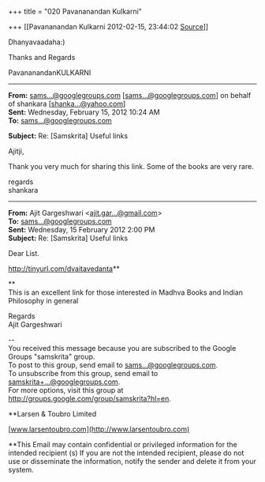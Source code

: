 +++
title = "020 Pavananandan Kulkarni"

+++
[[Pavananandan Kulkarni	2012-02-15, 23:44:02 [Source](https://groups.google.com/g/samskrita/c/k0umzsd6Ag0)]]



Dhanyavaadaha:)



Thanks and Regards

PavananandanKULKARNI

------------------------------------------------------------------------

**From:** [sams...@googlegroups.com]() \[[sams...@googlegroups.com]()\] on behalf of shankara \[[shanka...@yahoo.com]()\]  
**Sent:** Wednesday, February 15, 2012 10:24 AM  
**To:** [sams...@googlegroups.com]()

  
**Subject:** Re: \[Samskrita\] Useful links  

Ajitji,  

  

Thank you very much for sharing this link. Some of the books are very rare.



regards  
shankara  

------------------------------------------------------------------------

**From:** Ajit Gargeshwari \<[ajit.gar...@gmail.com]()\>  
**To:** [sams...@googlegroups.com]()  
**Sent:** Wednesday, 15 February 2012 2:00 PM  
**Subject:** Re: \[Samskrita\] Useful links  

  

Dear List.  
  
<http://tinyurl.com/dvaitavedanta>**  
  
**  
This is an excellent link for those interested in Madhva Books and Indian Philosophy in general  
  
Regards  
Ajit Gargeshwari  
  

--  
You received this message because you are subscribed to the Google Groups "samskrita" group.  
To post to this group, send email to [sams...@googlegroups.com]().  
To unsubscribe from this group, send email to [samskrita+...@googlegroups.com]().  
For more options, visit this group at <http://groups.google.com/group/samskrita?hl=en>.  

  
  
**Larsen & Toubro Limited  
  
[www.larsentoubro.com](http://www.larsentoubro.com)  
  
**This Email may contain confidential or privileged information for the intended recipient (s) If you are not the intended recipient, please do not use or disseminate the information, notify the sender and delete it from your system.

